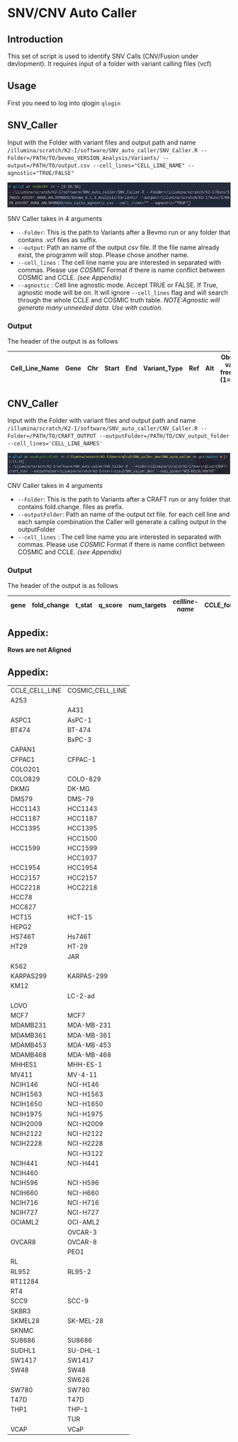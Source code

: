 # SNV/CNV Auto Caller 

## Introduction 
This set of script is used to identify SNV Calls (CNV/Fusion under devlopment). It requires input of a folder with variant calling files (vcf)

## Usage 

First you need to log into qlogin
`qlogin`


## SNV_Caller

Input with the Folder with variant files and output path and name<br />
`/illumina/scratch/K2-I/software/SNV_auto_caller/SNV_Caller.R --Folder=/PATH/TO/bevmo_VERSION_Analysis/Variants/ --output=/PATH/TO/output.csv --cell_lines="CELL_LINE_NAME" --agnostic="TRUE/FALSE"`

![Example Command](./resource/example_cmd_on.png)

SNV Caller takes in 4 arguments 

* `--Folder`: This is the path to Variants after a Bevmo run or any folder that contains .vcf files as suffix.
* `--output`: Path an name of the output *csv* file. If the file name already exist, the programm will stop. Please chose another name. 
* `--cell_lines` : The cell line name you are interested in separated with commas. Please use *COSMIC* Format if there is name conflict between COSMIC and CCLE. _(see Appendix)_
* `--agnostic` : Cell line agnostic mode. Accept TRUE or FALSE. If True, agnostic mode will be on. It will ignore `--cell_lines` flag and will search through the whole CCLE and COSMIC truth table. _NOTE:Agnostic will generate many unneeded data. Use with caution._

### Output
The header of the output is as follows

Cell_Line_Name | Gene |	Chr	| Start | End | Variant_Type | Ref | Alt | Observed variant frequency (1=100%) | Data Source
--- | --- | --- | --- | --- | --- | --- | --- | --- | --- 

## CNV_Caller 
Input with the Folder with variant files and output path and name<br />
`/illumina/scratch/K2-I/software/SNV_auto_caller/CNV_Caller.R --Folder=/PATH/TO/CRAFT_OUTPUT --outputFolder=/PATH/TO/CNV_output_folder --cell_lines='CELL_LINE_NAMES'`

![Example Command](./resource/example_cnv_cmd.png)

CNV Caller takes in 4 arguments 

* `--Folder`: This is the path to Variants after a CRAFT run or any folder that contains fold.change. files as prefix.
* `--outputFolder`: Path an name of the output *txt* file. for each cell line and each sample combination the Caller will generate a calling output in the outputFolder
* `--cell_lines` : The cell line name you are interested in separated with commas. Please use *COSMIC* Format if there is name conflict between COSMIC and CCLE. _(see Appendix)_

### Output
The header of the output is as follows

gene | fold_change | t_stat | q_score | num_targets | _cellline-name_ | CCLE_fold_change
--- | --- | --- | --- | --- | --- | ---

## Appedix: 
**Rows are not Aligned**

## Appedix: 
|                |                  | 
|----------------|------------------| 
| CCLE_CELL_LINE | COSMIC_CELL_LINE | 
| A253           |                  | 
|                | A431             | 
| ASPC1          | AsPC-1           | 
| BT474          | BT-474           | 
|                | BxPC-3           | 
| CAPAN1         |                  | 
| CFPAC1         | CFPAC-1          | 
| COLO201        |                  | 
| COLO829        | COLO-829         | 
| DKMG           | DK-MG            | 
| DMS79          | DMS-79           | 
| HCC1143        | HCC1143          | 
| HCC1187        | HCC1187          | 
| HCC1395        | HCC1395          | 
|                | HCC1500          | 
| HCC1599        | HCC1599          | 
|                | HCC1937          | 
| HCC1954        | HCC1954          | 
| HCC2157        | HCC2157          | 
| HCC2218        | HCC2218          | 
| HCC78          |                  | 
| HCC827         |                  | 
| HCT15          | HCT-15           | 
| HEPG2          |                  | 
| HS746T         | Hs746T           | 
| HT29           | HT-29            | 
|                | JAR              | 
| K562           |                  | 
| KARPAS299      | KARPAS-299       | 
| KM12           |                  | 
|                | LC-2-ad          | 
| LOVO           |                  | 
| MCF7           | MCF7             | 
| MDAMB231       | MDA-MB-231       | 
| MDAMB361       | MDA-MB-361       | 
| MDAMB453       | MDA-MB-453       | 
| MDAMB468       | MDA-MB-468       | 
| MHHES1         | MHH-ES-1         | 
| MV411          | MV-4-11          | 
| NCIH146        | NCI-H146         | 
| NCIH1563       | NCI-H1563        | 
| NCIH1650       | NCI-H1650        | 
| NCIH1975       | NCI-H1975        | 
| NCIH2009       | NCI-H2009        | 
| NCIH2122       | NCI-H2122        | 
| NCIH2228       | NCI-H2228        | 
|                | NCI-H3122        | 
| NCIH441        | NCI-H441         | 
| NCIH460        |                  | 
| NCIH596        | NCI-H596         | 
| NCIH660        | NCI-H660         | 
| NCIH716        | NCI-H716         | 
| NCIH727        | NCI-H727         | 
| OCIAML2        | OCI-AML2         | 
|                | OVCAR-3          | 
| OVCAR8         | OVCAR-8          | 
|                | PEO1             | 
| RL             |                  | 
| RL952          | RL95-2           | 
| RT11284        |                  | 
| RT4            |                  | 
| SCC9           | SCC-9            | 
| SKBR3          |                  | 
| SKMEL28        | SK-MEL-28        | 
| SKNMC          |                  | 
| SU8686         | SU8686           | 
| SUDHL1         | SU-DHL-1         | 
| SW1417         | SW1417           | 
| SW48           | SW48             | 
|                | SW626            | 
| SW780          | SW780            | 
| T47D           | T47D             | 
| THP1           | THP-1            | 
|                | TUR              | 
| VCAP           | VCaP             | 
